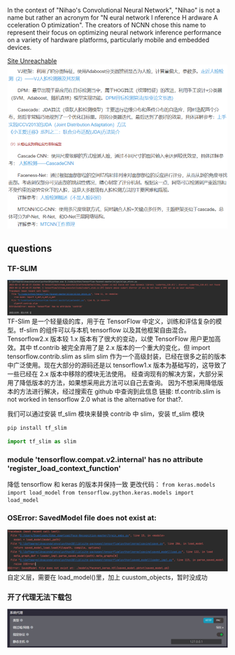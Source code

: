 In the context of "Nihao's Convolutional Neural Network", "Nihao" is not a name but rather an acronym for "N eural network I nference H ardware A cceleration O ptimization". The creators of NCNN chose this name to represent their focus on optimizing neural network inference performance on a variety of hardware platforms, particularly mobile and embedded devices.

[Site Unreachable](https://blog.csdn.net/weixin_46236212/article/details/122570929)
![](https://raw.githubusercontent.com/acdefg/cdn/main/obsidian/20230311090827.png)


## questions
### TF-SLIM
![](https://raw.githubusercontent.com/acdefg/cdn/main/obsidian/20230312095027.png)
TF-Slim 是一个轻量级的库，用于在 TensorFlow 中定义，训练和评估复杂的模型。tf-slim 的组件可以与本机 tensorflow 以及其他框架自由混合。
Tensorflow2.x 版本较 1.x 版本有了很大的变动，以使 TensorFlow 用户更加高效。其中 tf.contrib 被完全弃用了是 2.x 版本的一个重大的变化，但 import tensorflow.contrib.slim as slim slim 作为一个高级封装，已经在很多之前的版本中广泛使用。现在大部分的源码还是以 tensorflow1.x 版本为基础写的，这导致了一些已经在 2.x 版本中移除的模块无法使用。
经查询现有的解决方案，大部分采用了降低版本的方法，如果想采用此方法可以自己去查询。
因为不想采用降低版本的方法进行解决，经过搜索在 github 中查询到此信息
链接: tf.contrib.slim is not worked in tensorflow 2.0 what is the alternative for that?.

我们可以通过安装 tf_slim 模块来替换 contrib 中 slim，安装 tf_slim 模块

```bash
pip install tf_slim
```

```python
import tf_slim as slim
```
### module 'tensorflow.compat.v2.__internal__' has no attribute 'register_load_context_function'
降低 tensorflow 和 keras 的版本并保持一致
更改代码：
`from keras.models import load_model`
`from tensorflow.python.keras.models import load_model`
### OSError: SavedModel file does not exist at:
![](https://raw.githubusercontent.com/acdefg/cdn/main/obsidian/20230312121303.png)
自定义层，需要在 load_model()里，加上 cuustom_objects，暂时没成功
### 开了代理无法下载包
![](https://raw.githubusercontent.com/acdefg/cdn/main/obsidian/20230312161919.png)
